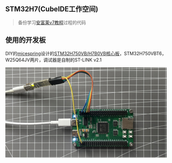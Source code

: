 ## STM32H7(CubeIDE工作空间)

> 备份学习[安富莱v7教程](https://www.armbbs.cn/forum.php?mod=viewthread&tid=86980)过程的代码

## 使用的开发板

DIY的[micespring](https://oshwhub.com/micespring)设计的[STM32H750VB/H7B0VB核心板](https://oshwhub.com/micespring/stm32h750vb-CoreBoard_copy)，STM32H750VBT6，W25Q64JV两片，调试器是自制的ST-LINK v2.1

![DIY的micespring设计的板子，主控H750VBT6_W25Q64JV两片，调试器是自制的ST-LINK_v2.1](Image/DIY的micespring设计的板子，主控H750VBT6_W25Q64JV两片，调试器是自制的ST-LINK_v2.1.JPG)
